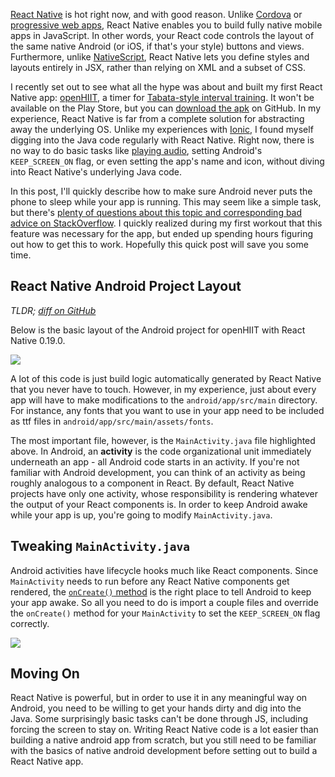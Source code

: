 [React Native](https://www.npmjs.com/package/react-native) is hot right now,
and with good reason. Unlike [Cordova](https://www.npmjs.com/package/cordova)
or [progressive web apps](https://developers.google.com/web/progressive-web-apps?hl=en),
React Native enables you to build fully native mobile apps in JavaScript.
In other words, your React code controls the layout of the same native Android
(or iOS, if that's your style) buttons and views. Furthermore, unlike
[NativeScript](http://docs.nativescript.org/start/getting-started), React
Native lets you define styles and layouts entirely in JSX, rather than relying
on XML and a subset of CSS.

I recently set out to see what all the hype was about and built my first React
Native app: [openHIIT](https://github.com/vkarpov15/openHIIT), a timer for
[Tabata-style interval training](https://en.wikipedia.org/wiki/High-intensity_interval_training#Tabata_regimen). It won't be available on the Play Store, but you can
[download the apk](https://github.com/vkarpov15/openHIIT/releases) on GitHub. In
my experience, React Native is far from a complete solution for abstracting
away the underlying OS. Unlike my experiences with
[Ionic](http://ionicframework.com/), I found myself digging into the Java
code regularly with React Native. Right now, there is no way to do basic tasks
like [playing audio](https://www.npmjs.com/package/react-native-sound),
setting Android's `KEEP_SCREEN_ON` flag, or even setting the app's name and
icon, without diving into React Native's underlying Java code.

In this post, I'll quickly describe how to make sure Android never puts the
phone to sleep while your app is running. This may seem like a simple task,
but there's
[plenty of questions about this topic and corresponding bad advice on StackOverflow](http://stackoverflow.com/questions/32704336/how-to-access-activity-from-a-react-native-android-module). I quickly realized during my first
workout that this feature was necessary for the app, but ended up spending
hours figuring out how to get this to work. Hopefully this quick post
will save you some time.

React Native Android Project Layout
-----------------------------------

*TLDR; [diff on GitHub](https://github.com/vkarpov15/openHIIT/commit/c48d7a75d2010d933acdda2fbff862fc4d9a1c2f)*

Below is the basic layout of the Android project for openHIIT with React Native 0.19.0.

<img src="http://i.imgur.com/zAMDVMb.png">

A lot of this code is just build logic automatically generated by React Native
that you never have to touch. However, in my experience, just about every app
will have to make modifications to the `android/app/src/main` directory.
For instance, any fonts that you want to use in your app need to be included
as ttf files in `android/app/src/main/assets/fonts`.

The most important file, however, is the `MainActivity.java` file highlighted
above. In Android, an **activity** is the code organizational unit immediately
underneath an app - all Android code starts in an activity. If you're not
familiar with Android development, you can think of an activity as being
roughly analogous to a component in React. By default, React Native projects
have only one activity, whose responsibility is rendering whatever the output
of your React components is. In order to keep Android awake while your app
is up, you're going to modify `MainActivity.java`.

Tweaking `MainActivity.java`
----------------------------

Android activities have lifecycle hooks much like React components. Since
`MainActivity` needs to run before any React Native components get rendered,
the [`onCreate()` method](http://developer.android.com/reference/android/app/Activity.html) is
the right place to tell Android to keep your app awake. So all you need to
do is import a couple files and override the `onCreate()` method for your
`MainActivity` to set the `KEEP_SCREEN_ON` flag correctly.

<img src="http://i.imgur.com/Z7yDSka.png">

Moving On
---------

React Native is powerful, but in order to use it in any meaningful way on
Android, you need to be willing to get your hands dirty and dig into the
Java. Some surprisingly basic tasks can't be done through JS, including
forcing the screen to stay on. Writing React Native code is a lot easier
than building a native android app from scratch, but you still need to
be familiar with the basics of native android development before setting
out to build a React Native app.
